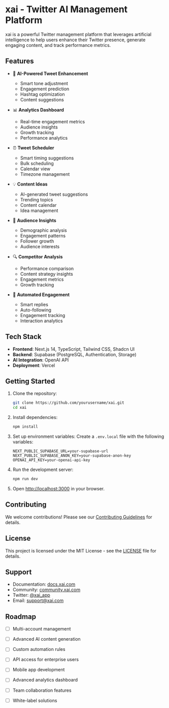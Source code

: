 # xai - Twitter AI Management Platform

xai is a powerful Twitter management platform that leverages artificial intelligence to help users enhance their Twitter presence, generate engaging content, and track performance metrics.

## Features

- 🤖 **AI-Powered Tweet Enhancement**
  - Smart tone adjustment
  - Engagement prediction
  - Hashtag optimization
  - Content suggestions

- 📊 **Analytics Dashboard**
  - Real-time engagement metrics
  - Audience insights
  - Growth tracking
  - Performance analytics

- ⏰ **Tweet Scheduler**
  - Smart timing suggestions
  - Bulk scheduling
  - Calendar view
  - Timezone management

- 💡 **Content Ideas**
  - AI-generated tweet suggestions
  - Trending topics
  - Content calendar
  - Idea management

- 👥 **Audience Insights**
  - Demographic analysis
  - Engagement patterns
  - Follower growth
  - Audience interests

- 🔍 **Competitor Analysis**
  - Performance comparison
  - Content strategy insights
  - Engagement metrics
  - Growth tracking

- 🤖 **Automated Engagement**
  - Smart replies
  - Auto-following
  - Engagement tracking
  - Interaction analytics

## Tech Stack

- **Frontend**: Next.js 14, TypeScript, Tailwind CSS, Shadcn UI
- **Backend**: Supabase (PostgreSQL, Authentication, Storage)
- **AI Integration**: OpenAI API
- **Deployment**: Vercel

## Getting Started

1. Clone the repository:
   ```bash
   git clone https://github.com/yourusername/xai.git
   cd xai
   ```

2. Install dependencies:
   ```bash
   npm install
   ```

3. Set up environment variables:
   Create a `.env.local` file with the following variables:
   ```
   NEXT_PUBLIC_SUPABASE_URL=your-supabase-url
   NEXT_PUBLIC_SUPABASE_ANON_KEY=your-supabase-anon-key
   OPENAI_API_KEY=your-openai-api-key
   ```

4. Run the development server:
   ```bash
   npm run dev
   ```

5. Open [http://localhost:3000](http://localhost:3000) in your browser.

## Contributing

We welcome contributions! Please see our [Contributing Guidelines](CONTRIBUTING.md) for details.

## License

This project is licensed under the MIT License - see the [LICENSE](LICENSE) file for details.

## Support

- Documentation: [docs.xai.com](https://docs.xai.com)
- Community: [community.xai.com](https://community.xai.com)
- Twitter: [@xai_app](https://twitter.com/xai_app)
- Email: support@xai.com

## Roadmap

- [ ] Multi-account management
- [ ] Advanced AI content generation
- [ ] Custom automation rules
- [ ] API access for enterprise users
- [ ] Mobile app development
- [ ] Advanced analytics dashboard
- [ ] Team collaboration features
- [ ] White-label solutions

